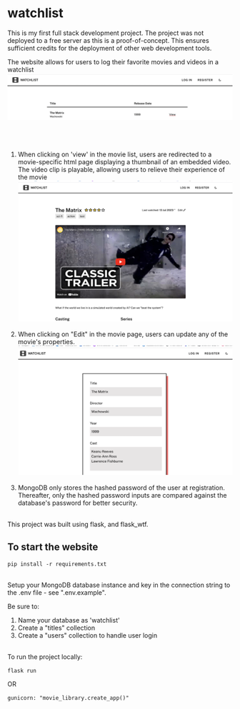 # watchlist
This is my first full stack development project. The project was not deployed to a free server as this is a proof-of-concept. This ensures sufficient credits for the deployment of other web development tools. <br>

The website allows for users to log their favorite movies and videos in a watchlist
<img title="home" src="./imgs/home.png"><br><br><br><br>

1. When clicking on 'view' in the movie list, users are redirected to a movie-specific html page displaying a thumbnail of an embedded video. The video clip is playable, allowing users to relieve their experience of the movie
<img title="play" src="./imgs/movie.png"><br><br>
2. When clicking on "Edit" in the movie page, users can update any of the movie's properties.
<img title="Edit" src="./imgs/edit.png"><br><br> 
3. MongoDB only stores the hashed password of the user at registration. Thereafter, only the hashed password inputs are compared against the database's password for better security.

<br>
This project was built using flask, and flask_wtf.

## To start the website
```
pip install -r requirements.txt
```

<br>
Setup your MongoDB database instance and key in the connection string to the .env file - see ".env.example". 

Be sure to:
1. Name your database as 'watchlist'
2. Create a "titles" collection
3. Create a "users" collection to handle user login

<br>
To run the project locally:

```
flask run
```

OR

```
gunicorn: "movie_library.create_app()"
```